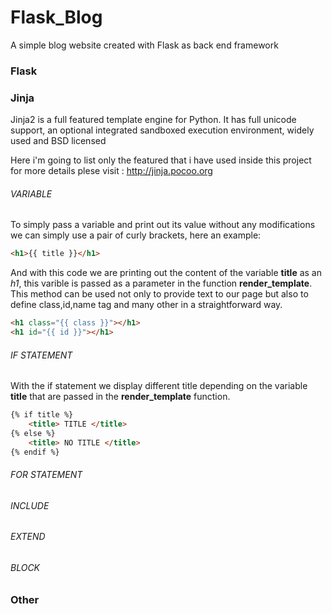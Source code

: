 # Flask_Blog
A simple blog website created with Flask as back end framework

### Flask
### Jinja

Jinja2 is a full featured template engine for Python. It has full unicode 
support, an optional integrated sandboxed execution environment, widely used and 
BSD licensed 

Here i'm going to list only the featured that i have used inside this project 
for more details plese visit : http://jinja.pocoo.org 

###### VARIABLE

To simply pass a variable and print out its value without any modifications
we can simply use a pair of curly brackets, here an example:

```html
<h1>{{ title }}</h1>
```
And with this code we are printing out the content of the variable **title** as an *h1*, this varible is passed
as a parameter in the function **render_template**.
This method can be used not only to provide text to our page but also to define class,id,name
tag and many other in a straightforward way.
```html
<h1 class="{{ class }}"></h1>
<h1 id="{{ id }}"></h1>
```

###### IF STATEMENT

With the if statement we display different title depending on the variable **title**
that are passed in the **render_template** function.
```html
{% if title %}
    <title> TITLE </title>
{% else %}
    <title> NO TITLE </title>
{% endif %}
```

###### FOR STATEMENT
###### INCLUDE
###### EXTEND
###### BLOCK



### Other

